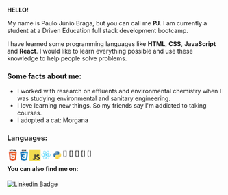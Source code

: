 **HELLO!**

My name is Paulo Júnio Braga, but you can call me **PJ**. I am currently a student at a Driven Education full stack development bootcamp.

I have learned some programming languages like **HTML**, **CSS**, **JavaScript** and **React**. I would like to learn everything possible and use these
knowledge to help people solve problems.

### Some facts about me:

- I worked with research on effluents and environmental chemistry when I was studying environmental and sanitary engineering.
- I love learning new things. So my friends say I'm addicted to taking courses.
- I adopted a cat: Morgana

### Languages:

[<img align="left" alt="HTML5" width="26px" src="https://raw.githubusercontent.com/github/explore/80688e429a7d4ef2fca1e82350fe8e3517d3494d/topics/html/html.png" />]
[<img align="left" alt="CSS3" width="26px" src="https://raw.githubusercontent.com/github/explore/80688e429a7d4ef2fca1e82350fe8e3517d3494d/topics/css/css.png" />]
[<img align="left" alt="JavaScript" width="26px" src="https://raw.githubusercontent.com/github/explore/80688e429a7d4ef2fca1e82350fe8e3517d3494d/topics/javascript/javascript.png" />]
[<img align="left" alt="React" width="26px" src="https://raw.githubusercontent.com/github/explore/80688e429a7d4ef2fca1e82350fe8e3517d3494d/topics/react/react.png" />]
[<img align="left" alt="python" width="26px" src="https://raw.githubusercontent.com/github/explore/80688e429a7d4ef2fca1e82350fe8e3517d3494d/topics/python/python.png" />]

#### You can also find me on:

[![Linkedin Badge](https://img.shields.io/badge/-LinkedIn-blue?style=flat-square&logo=Linkedin&logoColor=white&link=https://www.linkedin.com/in/https://www.linkedin.com/in/paulo-braga-0b0254163//)](https://www.linkedin.com/in/paulo-braga-0b0254163/)
